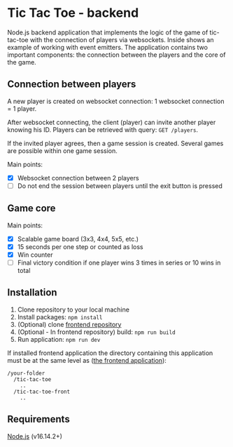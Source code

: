 # Tic Tac Toe - backend

Node.js backend application that implements the logic of the game of tic-tac-toe 
with the connection of players via websockets. Inside shows an example of 
working with event emitters. The application contains two important components: 
the connection between the players and the core of the game.

## Connection between players

A new player is created on websocket connection: 
1 websocket connection = 1 player.

After websocket connecting, the client (player) can invite another player 
knowing his ID. Players can be retrieved with query: `GET /players`.

If the invited player agrees, then a game session is created.
Several games are possible within one game session.

Main points:

- [x] Websocket connection between 2 players
- [ ] Do not end the session between players until the exit button is pressed

## Game core

Main points:

- [x] Scalable game board (3x3, 4x4, 5x5, etc.)
- [x] 15 seconds per one step or counted as loss
- [x] Win counter
- [ ] Final victory condition if one player wins 3 times in series or 10 wins in total

## Installation

1. Clone repository to your local machine
2. Install packages: `npm install`
3. (Optional) clone [frontend repository](https://github.com/ghost-vk/tic-tac-toe-front)
4. (Optional - In frontend repository) build: `npm run build`
5. Run application: `npm run dev`

If installed frontend application the directory containing this application 
must be at the same level as ([the frontend application](https://github.com/ghost-vk/tic-tac-toe-front)):

```
/your-folder
  /tic-tac-toe
    ..
  /tic-tac-toe-front
    ..
```

## Requirements

[Node.js](https://nodejs.org/en/) (v16.14.2+)


